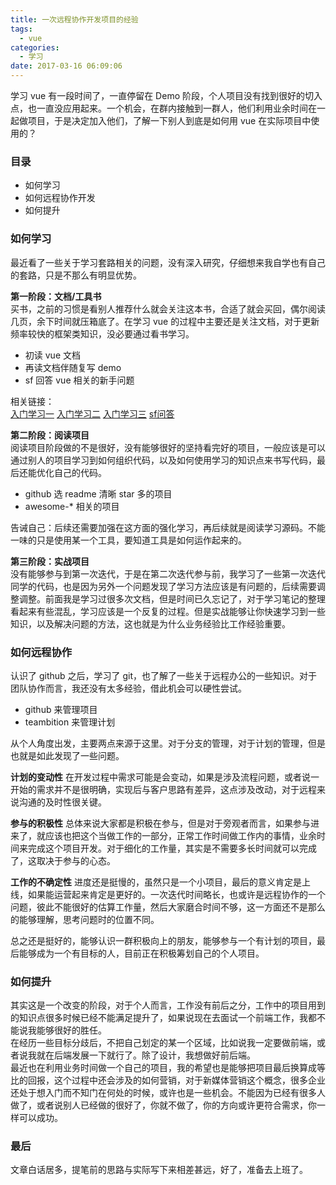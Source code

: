 ```yaml
---
title: 一次远程协作开发项目的经验
tags:
  - vue
categories:
  - 学习
date: 2017-03-16 06:09:06
---
```


学习 vue 有一段时间了，一直停留在 Demo 阶段，个人项目没有找到很好的切入点，也一直没应用起来。一个机会，在群内接触到一群人，他们利用业余时间在一起做项目，于是决定加入他们，了解一下别人到底是如何用 vue 在实际项目中使用的？
<!-- more -->
### 目录
- 如何学习
- 如何远程协作开发
- 如何提升

### 如何学习
最近看了一些关于学习套路相关的问题，没有深入研究，仔细想来我自学也有自己的套路，只是不那么有明显优势。  

**第一阶段：文档/工具书**  
买书，之前的习惯是看别人推荐什么就会关注这本书，合适了就会买回，偶尔阅读几页，余下时间就压箱底了。在学习 vue 的过程中主要还是关注文档，对于更新频率较快的框架类知识，没必要通过看书学习。  
- 初读 vue 文档  
- 再读文档伴随复写 demo  
- sf 回答 vue 相关的新手问题

相关链接：  
[入门学习一](//blog.unofficial.cn/2016/10/25/vue-%E5%85%A5%E9%97%A8%E5%AD%A6%E4%B9%A0.html)
[入门学习二](//blog.unofficial.cn/2016/11/24/vue-%E5%85%A5%E9%97%A8%E5%AD%A6%E4%B9%A02.html)
[入门学习三](//blog.unofficial.cn/2016/12/13/vue-%E5%85%A5%E9%97%A8%E5%AD%A6%E4%B9%A03.html)
[sf问答](//segmentfault.com/u/unofficial/answers)

**第二阶段：阅读项目**  
阅读项目阶段做的不是很好，没有能够很好的坚持看完好的项目，一般应该是可以通过别人的项目学习到如何组织代码，以及如何使用学习的知识点来书写代码，最后还能优化自己的代码。  
- github 选 readme 清晰 star 多的项目  
- awesome-* 相关的项目  

告诫自己：后续还需要加强在这方面的强化学习，再后续就是阅读学习源码。不能一味的只是使用某一个工具，要知道工具是如何运作起来的。  

**第三阶段：实战项目**  
没有能够参与到第一次迭代，于是在第二次迭代参与前，我学习了一些第一次迭代同学的代码，也是因为另外一个问题发现了学习方法应该是有问题的，后续需要调整调整。前面我是学习过很多次文档，但是时间已久忘记了，对于学习笔记的整理看起来有些混乱，学习应该是一个反复的过程。但是实战能够让你快速学习到一些知识，以及解决问题的方法，这也就是为什么业务经验比工作经验重要。  

### 如何远程协作
认识了 github 之后，学习了 git，也了解了一些关于远程办公的一些知识。对于团队协作而言，我还没有太多经验，借此机会可以硬性尝试。  
- github 来管理项目
- teambition 来管理计划

从个人角度出发，主要两点来源于这里。对于分支的管理，对于计划的管理，但是也就是如此发现了一些问题。  

**计划的变动性**
在开发过程中需求可能是会变动，如果是涉及流程问题，或者说一开始的需求并不是很明确，实现后与客户思路有差异，这点涉及改动，对于远程来说沟通的及时性很关键。  

**参与的积极性**
总体来说大家都是积极在参与，但是对于旁观者而言，如果参与进来了，就应该也把这个当做工作的一部分，正常工作时间做工作内的事情，业余时间来完成这个项目开发。对于细化的工作量，其实是不需要多长时间就可以完成了，这取决于参与的心态。  

**工作的不确定性**
进度还是挺慢的，虽然只是一个小项目，最后的意义肯定是上线，如果能运营起来肯定是更好的。一次迭代时间略长，也或许是远程协作的一个问题，彼此不能很好的估算工作量，然后大家磨合时间不够，这一方面还不是那么的能够理解，思考问题时的位置不同。  

总之还是挺好的，能够认识一群积极向上的朋友，能够参与一个有计划的项目，最后能够成为一个有目标的人，目前正在积极筹划自己的个人项目。  

### 如何提升
其实这是一个改变的阶段，对于个人而言，工作没有前后之分，工作中的项目用到的知识点很多时候已经不能满足提升了，如果说现在去面试一个前端工作，我都不能说我能够很好的胜任。  
在经历一些目标分歧后，不把自己划定的某一个区域，比如说我一定要做前端，或者说我就在后端发展一下就行了。除了设计，我想做好前后端。  
最近也在利用业务时间做一个自己的项目，我的希望也是能够把项目最后换算成等比的回报，这个过程中还会涉及的如何营销，对于新媒体营销这个概念，很多企业还处于想入门而不知门在何处的时候，或许也是一些机会。不能因为已经有很多人做了，或者说别人已经做的很好了，你就不做了，你的方向或许更符合需求，你一样可以成功。  

### 最后
文章白话居多，提笔前的思路与实际写下来相差甚远，好了，准备去上班了。  
